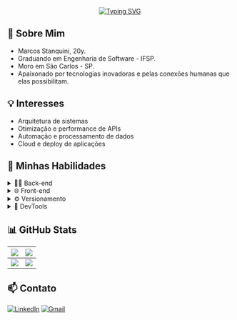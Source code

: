 <!-- Título animado -->
<div align="center">
  <a href="https://git.io/typing-svg">
    <img src="https://readme-typing-svg.herokuapp.com?font=Source+Code+Pro&weight=500&pause=1000&color=00E7FF&background=FF000000&center=true&vCenter=true&width=480&height=75&lines=Code%2C+Learn%2C+Repeat+%F0%9F%94%84" alt="Typing SVG"/>
  </a>
</div>

## 👾 Sobre Mim

- Marcos Stanquini, 20y.
- Graduando em Engenharia de Software - IFSP.
- Moro em São Carlos - SP.
- Apaixonado por tecnologias inovadoras e pelas conexões humanas que elas possibilitam.

## 💡 Interesses

- Arquitetura de sistemas
- Otimização e performance de APIs
- Automação e processamento de dados
- Cloud e deploy de aplicações
  
## 💬 Minhas Habilidades

<details>
  <summary>👨‍💻 Back-end</summary>

- **Linguagens:**  
  ![Python](https://img.shields.io/badge/Python-3776AB?style=flat&logo=python&logoColor=white) 
  ![TypeScript](https://img.shields.io/badge/TypeScript-007ACC?style=flat&logo=typescript&logoColor=white) 
  ![JavaScript](https://img.shields.io/badge/JavaScript-F7DF1E?style=flat&logo=javascript&logoColor=black)
  ![Golang](https://img.shields.io/badge/Go-00ADD8?style=flat&logo=go&logoColor=white)

- **Frameworks & Ferramentas:**  
  ![Django](https://img.shields.io/badge/Django-092E20?style=flat&logo=django&logoColor=white) 
  ![Node.js](https://img.shields.io/badge/Node.js-43853D?style=flat&logo=node.js&logoColor=white) 
  ![Fastify](https://img.shields.io/badge/Fastify-20232A?style=flat&logo=fastify&logoColor=white) 
  ![Prisma](https://img.shields.io/badge/Prisma-2D3748?style=flat&logo=prisma&logoColor=white)

- **Banco de Dados:**  
  ![PostgreSQL](https://img.shields.io/badge/PostgreSQL-316192?style=flat&logo=postgresql&logoColor=white)

</details>

<details>
  <summary>🌐 Front-end</summary>

- **Linguagens de marcação e estilo:**  
  ![HTML5](https://img.shields.io/badge/HTML5-E34F26?style=flat&logo=html5&logoColor=white)
  ![CSS3](https://img.shields.io/badge/CSS3-1572B6?style=flat&logo=css3&logoColor=white)

- **Linguagens:**  
  ![JavaScript](https://img.shields.io/badge/JavaScript-F7DF1E?style=flat&logo=javascript&logoColor=black)

- **Frameworks e bibliotecas:**  
  ![Tailwind CSS](https://img.shields.io/badge/Tailwind_CSS-06B6D4?style=flat&logo=tailwind-css&logoColor=white)
  ![Vue.js](https://img.shields.io/badge/Vue.js-4FC08D?style=flat&logo=vue.js&logoColor=white)

</details>

<details>
  <summary>⚙️ Versionamento</summary>

  ![Git](https://img.shields.io/badge/Git-F05033?style=flat&logo=git&logoColor=white) 
  ![GitHub](https://img.shields.io/badge/GitHub-181717?style=flat&logo=github&logoColor=white) 
  ![NPM](https://img.shields.io/badge/npm-CB3837?style=flat&logo=npm&logoColor=white)

</details>

<details>
  <summary>🔧 DevTools</summary>

  ![Docker](https://img.shields.io/badge/Docker-2496ED?style=flat&logo=docker&logoColor=white)  
  ![Swagger](https://img.shields.io/badge/Swagger-85EA2D?style=flat&logo=swagger&logoColor=white)

</details>

## 📊 GitHub Stats

<div align="left">

| ![](http://github-profile-summary-cards.vercel.app/api/cards/profile-details?username=MarcosStanquini&theme=github_dark) | ![](http://github-profile-summary-cards.vercel.app/api/cards/stats?username=MarcosStanquini&theme=github_dark) |
| :-: | :-: |
| ![](http://github-profile-summary-cards.vercel.app/api/cards/productive-time?username=MarcosStanquini&theme=github_dark&utcOffset=8) | ![](http://github-profile-summary-cards.vercel.app/api/cards/repos-per-language?username=MarcosStanquini&theme=github_dark) | ![](http://github-profile-summary-cards.vercel.app/api/cards/most-commit-language?username=MarcosStanquini&theme=github_dark) |

</div>

## 📫 Contato

<div align="start">

[![LinkedIn](https://img.shields.io/badge/-LinkedIn-0A66C2?style=flat&logo=linkedin&logoColor=white&link=https://www.linkedin.com/in/MarcosStanquini)](https://www.linkedin.com/in/MarcosStanquini) 
[![Gmail](https://img.shields.io/badge/-Gmail-D14836?style=flat&logo=gmail&logoColor=white&link=mailto:seu-email@gmail.com)](mailto:seu-email@gmail.com)

</div>
